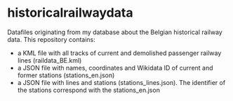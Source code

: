 # historicalrailwaydata

Datafiles originating from my database about the Belgian historical railway data. This repository contains:
- a KML file with all tracks of current and demolished passenger railway lines (raildata_BE.kml)
- a JSON file with names, coordinates and Wikidata ID of current and former stations (stations_en.json)
- a JSON file with lines and stations (stations_lines.json). The identifier of the stations correspond with the stations_en.json
